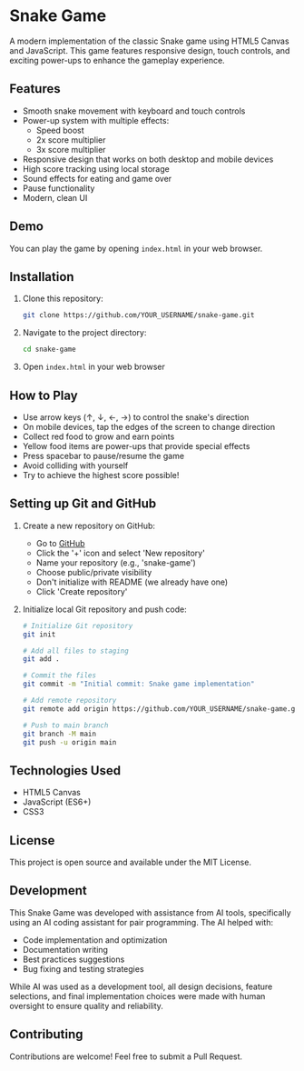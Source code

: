 # Snake Game

A modern implementation of the classic Snake game using HTML5 Canvas and JavaScript. This game features responsive design, touch controls, and exciting power-ups to enhance the gameplay experience.

## Features

- Smooth snake movement with keyboard and touch controls
- Power-up system with multiple effects:
  - Speed boost
  - 2x score multiplier
  - 3x score multiplier
- Responsive design that works on both desktop and mobile devices
- High score tracking using local storage
- Sound effects for eating and game over
- Pause functionality
- Modern, clean UI

## Demo

You can play the game by opening `index.html` in your web browser.

## Installation

1. Clone this repository:
   ```bash
   git clone https://github.com/YOUR_USERNAME/snake-game.git
   ```
2. Navigate to the project directory:
   ```bash
   cd snake-game
   ```
3. Open `index.html` in your web browser

## How to Play

- Use arrow keys (↑, ↓, ←, →) to control the snake's direction
- On mobile devices, tap the edges of the screen to change direction
- Collect red food to grow and earn points
- Yellow food items are power-ups that provide special effects
- Press spacebar to pause/resume the game
- Avoid colliding with yourself
- Try to achieve the highest score possible!

## Setting up Git and GitHub

1. Create a new repository on GitHub:
   - Go to [GitHub](https://github.com)
   - Click the '+' icon and select 'New repository'
   - Name your repository (e.g., 'snake-game')
   - Choose public/private visibility
   - Don't initialize with README (we already have one)
   - Click 'Create repository'

2. Initialize local Git repository and push code:
   ```bash
   # Initialize Git repository
   git init

   # Add all files to staging
   git add .

   # Commit the files
   git commit -m "Initial commit: Snake game implementation"

   # Add remote repository
   git remote add origin https://github.com/YOUR_USERNAME/snake-game.git

   # Push to main branch
   git branch -M main
   git push -u origin main
   ```

## Technologies Used

- HTML5 Canvas
- JavaScript (ES6+)
- CSS3

## License

This project is open source and available under the MIT License.

## Development

This Snake Game was developed with assistance from AI tools, specifically using an AI coding assistant for pair programming. The AI helped with:
- Code implementation and optimization
- Documentation writing
- Best practices suggestions
- Bug fixing and testing strategies

While AI was used as a development tool, all design decisions, feature selections, and final implementation choices were made with human oversight to ensure quality and reliability.

## Contributing

Contributions are welcome! Feel free to submit a Pull Request.